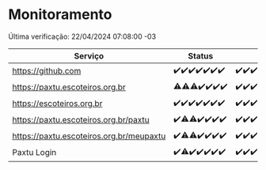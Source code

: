 # Monitoramento

Última verificação: 22/04/2024 07:08:00 -03

|Serviço|Status|Últimas 24h|
|---|---|---|
|https://github.com|<span title="2024-04-15: OK=21">✔️</span><span title="2024-04-16: OK=24">✔️</span><span title="2024-04-17: OK=24">✔️</span><span title="2024-04-18: OK=24">✔️</span><span title="2024-04-19: OK=24">✔️</span><span title="2024-04-20: OK=24">✔️</span><span title="2024-04-21: OK=11">✔️</span>|<span title="21/04/2024 08:04:00 -03 : 200">✔️</span><span title="21/04/2024 09:11:00 -03 : 200">✔️</span><span title="21/04/2024 10:07:00 -03 : 200">✔️</span><span title="21/04/2024 11:06:00 -03 : 200">✔️</span><span title="21/04/2024 12:06:00 -03 : 200">✔️</span><span title="21/04/2024 13:07:00 -03 : 200">✔️</span><span title="21/04/2024 14:05:00 -03 : 200">✔️</span><span title="21/04/2024 15:09:00 -03 : 200">✔️</span><span title="21/04/2024 16:02:00 -03 : 200">✔️</span><span title="21/04/2024 17:07:00 -03 : 200">✔️</span><span title="21/04/2024 18:06:00 -03 : 200">✔️</span><span title="21/04/2024 19:06:00 -03 : 200">✔️</span><span title="21/04/2024 20:05:00 -03 : 200">✔️</span><span title="21/04/2024 21:32:00 -03 : 200">✔️</span><span title="21/04/2024 22:44:00 -03 : 200">✔️</span><span title="21/04/2024 23:18:00 -03 : 200">✔️</span><span title="22/04/2024 00:07:00 -03 : 200">✔️</span><span title="22/04/2024 01:08:00 -03 : 200">✔️</span><span title="22/04/2024 02:07:00 -03 : 200">✔️</span><span title="22/04/2024 03:09:00 -03 : 200">✔️</span><span title="22/04/2024 04:06:00 -03 : 200">✔️</span><span title="22/04/2024 05:09:00 -03 : 200">✔️</span><span title="22/04/2024 06:07:00 -03 : 200">✔️</span><span title="22/04/2024 07:08:00 -03 : 200">✔️</span>|
|https://paxtu.escoteiros.org.br|<span title="2024-04-15: OK=20, Falhas=1">⚠️</span><span title="2024-04-16: OK=23, Falhas=1">⚠️</span><span title="2024-04-17: OK=22, Falhas=2">⚠️</span><span title="2024-04-18: OK=24">✔️</span><span title="2024-04-19: OK=24">✔️</span><span title="2024-04-20: OK=24">✔️</span><span title="2024-04-21: OK=11">✔️</span>|<span title="21/04/2024 08:04:00 -03 : 200">✔️</span><span title="21/04/2024 09:11:00 -03 : 200">✔️</span><span title="21/04/2024 10:07:00 -03 : 200">✔️</span><span title="21/04/2024 11:06:00 -03 : 200">✔️</span><span title="21/04/2024 12:06:00 -03 : 200">✔️</span><span title="21/04/2024 13:07:00 -03 : 200">✔️</span><span title="21/04/2024 14:05:00 -03 : 200">✔️</span><span title="21/04/2024 15:09:00 -03 : 200">✔️</span><span title="21/04/2024 16:02:00 -03 : 200">✔️</span><span title="21/04/2024 17:07:00 -03 : 200">✔️</span><span title="21/04/2024 18:06:00 -03 : 200">✔️</span><span title="21/04/2024 19:06:00 -03 : 200">✔️</span><span title="21/04/2024 20:05:00 -03 : 200">✔️</span><span title="21/04/2024 21:32:00 -03 : 200">✔️</span><span title="21/04/2024 22:44:00 -03 : 200">✔️</span><span title="21/04/2024 23:18:00 -03 : 200">✔️</span><span title="22/04/2024 00:07:00 -03 : 200">✔️</span><span title="22/04/2024 01:08:00 -03 : 200">✔️</span><span title="22/04/2024 02:07:00 -03 : 200">✔️</span><span title="22/04/2024 03:09:00 -03 : 200">✔️</span><span title="22/04/2024 04:06:00 -03 : 200">✔️</span><span title="22/04/2024 05:09:00 -03 : 200">✔️</span><span title="22/04/2024 06:07:00 -03 : 200">✔️</span><span title="22/04/2024 07:08:00 -03 : 200">✔️</span>|
|https://escoteiros.org.br|<span title="2024-04-15: OK=21">✔️</span><span title="2024-04-16: OK=24">✔️</span><span title="2024-04-17: OK=24">✔️</span><span title="2024-04-18: OK=24">✔️</span><span title="2024-04-19: OK=24">✔️</span><span title="2024-04-20: OK=24">✔️</span><span title="2024-04-21: OK=11">✔️</span>|<span title="21/04/2024 08:04:00 -03 : 200">✔️</span><span title="21/04/2024 09:11:00 -03 : 200">✔️</span><span title="21/04/2024 10:07:00 -03 : 200">✔️</span><span title="21/04/2024 11:06:00 -03 : 200">✔️</span><span title="21/04/2024 12:06:00 -03 : 200">✔️</span><span title="21/04/2024 13:07:00 -03 : 200">✔️</span><span title="21/04/2024 14:05:00 -03 : 200">✔️</span><span title="21/04/2024 15:09:00 -03 : 200">✔️</span><span title="21/04/2024 16:02:00 -03 : 200">✔️</span><span title="21/04/2024 17:07:00 -03 : 200">✔️</span><span title="21/04/2024 18:06:00 -03 : 200">✔️</span><span title="21/04/2024 19:06:00 -03 : 200">✔️</span><span title="21/04/2024 20:05:00 -03 : 200">✔️</span><span title="21/04/2024 21:32:00 -03 : 200">✔️</span><span title="21/04/2024 22:44:00 -03 : 200">✔️</span><span title="21/04/2024 23:18:00 -03 : 200">✔️</span><span title="22/04/2024 00:07:00 -03 : 200">✔️</span><span title="22/04/2024 01:08:00 -03 : 200">✔️</span><span title="22/04/2024 02:07:00 -03 : 200">✔️</span><span title="22/04/2024 03:09:00 -03 : 200">✔️</span><span title="22/04/2024 04:07:00 -03 : 200">✔️</span><span title="22/04/2024 05:09:00 -03 : 200">✔️</span><span title="22/04/2024 06:07:00 -03 : 200">✔️</span><span title="22/04/2024 07:08:00 -03 : 200">✔️</span>|
|https://paxtu.escoteiros.org.br/paxtu|<span title="2024-04-15: OK=21">✔️</span><span title="2024-04-16: OK=23, Falhas=1">⚠️</span><span title="2024-04-17: OK=23, Falhas=1">⚠️</span><span title="2024-04-18: OK=24">✔️</span><span title="2024-04-19: OK=24">✔️</span><span title="2024-04-20: OK=24">✔️</span><span title="2024-04-21: OK=11">✔️</span>|<span title="21/04/2024 08:04:00 -03 : 200">✔️</span><span title="21/04/2024 09:11:00 -03 : 200">✔️</span><span title="21/04/2024 10:07:00 -03 : 200">✔️</span><span title="21/04/2024 11:06:00 -03 : 200">✔️</span><span title="21/04/2024 12:06:00 -03 : 200">✔️</span><span title="21/04/2024 13:07:00 -03 : 200">✔️</span><span title="21/04/2024 14:05:00 -03 : 200">✔️</span><span title="21/04/2024 15:09:00 -03 : 200">✔️</span><span title="21/04/2024 16:03:00 -03 : 200">✔️</span><span title="21/04/2024 17:07:00 -03 : 200">✔️</span><span title="21/04/2024 18:06:00 -03 : 200">✔️</span><span title="21/04/2024 19:06:00 -03 : 200">✔️</span><span title="21/04/2024 20:05:00 -03 : 200">✔️</span><span title="21/04/2024 21:32:00 -03 : 200">✔️</span><span title="21/04/2024 22:44:00 -03 : 0">❌</span><span title="21/04/2024 23:18:00 -03 : 200">✔️</span><span title="22/04/2024 00:07:00 -03 : 200">✔️</span><span title="22/04/2024 01:08:00 -03 : 200">✔️</span><span title="22/04/2024 02:07:00 -03 : 200">✔️</span><span title="22/04/2024 03:09:00 -03 : 200">✔️</span><span title="22/04/2024 04:07:00 -03 : 200">✔️</span><span title="22/04/2024 05:09:00 -03 : 200">✔️</span><span title="22/04/2024 06:07:00 -03 : 200">✔️</span><span title="22/04/2024 07:08:00 -03 : 200">✔️</span>|
|https://paxtu.escoteiros.org.br/meupaxtu|<span title="2024-04-15: OK=21">✔️</span><span title="2024-04-16: OK=23, Falhas=1">⚠️</span><span title="2024-04-17: OK=23, Falhas=1">⚠️</span><span title="2024-04-18: OK=24">✔️</span><span title="2024-04-19: OK=24">✔️</span><span title="2024-04-20: OK=24">✔️</span><span title="2024-04-21: OK=11">✔️</span>|<span title="21/04/2024 08:04:00 -03 : 200">✔️</span><span title="21/04/2024 09:11:00 -03 : 200">✔️</span><span title="21/04/2024 10:07:00 -03 : 200">✔️</span><span title="21/04/2024 11:06:00 -03 : 200">✔️</span><span title="21/04/2024 12:06:00 -03 : 200">✔️</span><span title="21/04/2024 13:07:00 -03 : 200">✔️</span><span title="21/04/2024 14:05:00 -03 : 200">✔️</span><span title="21/04/2024 15:09:00 -03 : 200">✔️</span><span title="21/04/2024 16:03:00 -03 : 200">✔️</span><span title="21/04/2024 17:07:00 -03 : 200">✔️</span><span title="21/04/2024 18:06:00 -03 : 200">✔️</span><span title="21/04/2024 19:06:00 -03 : 200">✔️</span><span title="21/04/2024 20:05:00 -03 : 200">✔️</span><span title="21/04/2024 21:32:00 -03 : 200">✔️</span><span title="21/04/2024 22:44:00 -03 : 200">✔️</span><span title="21/04/2024 23:18:00 -03 : 200">✔️</span><span title="22/04/2024 00:07:00 -03 : 200">✔️</span><span title="22/04/2024 01:08:00 -03 : 200">✔️</span><span title="22/04/2024 02:07:00 -03 : 200">✔️</span><span title="22/04/2024 03:09:00 -03 : 200">✔️</span><span title="22/04/2024 04:07:00 -03 : 200">✔️</span><span title="22/04/2024 05:09:00 -03 : 200">✔️</span><span title="22/04/2024 06:07:00 -03 : 200">✔️</span><span title="22/04/2024 07:08:00 -03 : 200">✔️</span>|
|Paxtu Login|<span title="2024-04-15: OK=21">✔️</span><span title="2024-04-16: OK=23, Falhas=1">⚠️</span><span title="2024-04-17: OK=24">✔️</span><span title="2024-04-18: OK=24">✔️</span><span title="2024-04-19: OK=24">✔️</span><span title="2024-04-20: OK=24">✔️</span><span title="2024-04-21: OK=11">✔️</span>|<span title="21/04/2024 08:04:00 -03 : 200">✔️</span><span title="21/04/2024 09:11:00 -03 : 200">✔️</span><span title="21/04/2024 10:07:00 -03 : 200">✔️</span><span title="21/04/2024 11:06:00 -03 : 200">✔️</span><span title="21/04/2024 12:06:00 -03 : 200">✔️</span><span title="21/04/2024 13:07:00 -03 : 200">✔️</span><span title="21/04/2024 14:05:00 -03 : 200">✔️</span><span title="21/04/2024 15:09:00 -03 : 200">✔️</span><span title="21/04/2024 16:03:00 -03 : 200">✔️</span><span title="21/04/2024 17:07:00 -03 : 200">✔️</span><span title="21/04/2024 18:06:00 -03 : 200">✔️</span><span title="21/04/2024 19:06:00 -03 : 200">✔️</span><span title="21/04/2024 20:05:00 -03 : 200">✔️</span><span title="21/04/2024 21:32:00 -03 : 200">✔️</span><span title="21/04/2024 22:44:00 -03 : 200">✔️</span><span title="21/04/2024 23:18:00 -03 : 200">✔️</span><span title="22/04/2024 00:07:00 -03 : 200">✔️</span><span title="22/04/2024 01:08:00 -03 : 200">✔️</span><span title="22/04/2024 02:07:00 -03 : 200">✔️</span><span title="22/04/2024 03:09:00 -03 : 200">✔️</span><span title="22/04/2024 04:07:00 -03 : 200">✔️</span><span title="22/04/2024 05:09:00 -03 : 200">✔️</span><span title="22/04/2024 06:07:00 -03 : 200">✔️</span><span title="22/04/2024 07:08:00 -03 : 200">✔️</span>|
